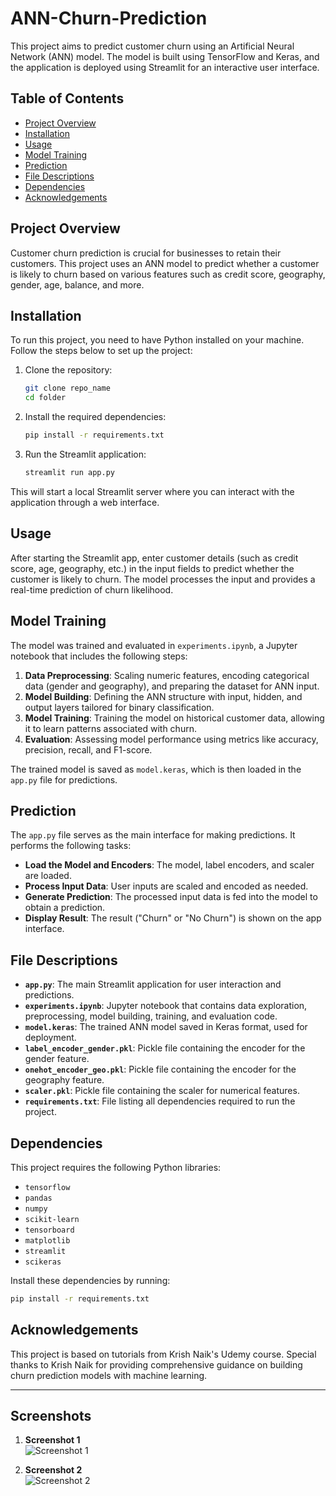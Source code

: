 # ANN-Churn-Prediction

This project aims to predict customer churn using an Artificial Neural Network (ANN) model. The model is built using TensorFlow and Keras, and the application is deployed using Streamlit for an interactive user interface.

## Table of Contents
- [Project Overview](#project-overview)
- [Installation](#installation)
- [Usage](#usage)
- [Model Training](#model-training)
- [Prediction](#prediction)
- [File Descriptions](#file-descriptions)
- [Dependencies](#dependencies)
- [Acknowledgements](#acknowledgements)

## Project Overview
Customer churn prediction is crucial for businesses to retain their customers. This project uses an ANN model to predict whether a customer is likely to churn based on various features such as credit score, geography, gender, age, balance, and more.

## Installation
To run this project, you need to have Python installed on your machine. Follow the steps below to set up the project:

1. Clone the repository:
   ```sh
   git clone repo_name
   cd folder
   ```

2. Install the required dependencies:
   ```sh
   pip install -r requirements.txt
   ```

3. Run the Streamlit application:
   ```sh
   streamlit run app.py
   ```

This will start a local Streamlit server where you can interact with the application through a web interface.

## Usage
After starting the Streamlit app, enter customer details (such as credit score, age, geography, etc.) in the input fields to predict whether the customer is likely to churn. The model processes the input and provides a real-time prediction of churn likelihood.

## Model Training
The model was trained and evaluated in `experiments.ipynb`, a Jupyter notebook that includes the following steps:

1. **Data Preprocessing**: Scaling numeric features, encoding categorical data (gender and geography), and preparing the dataset for ANN input.
2. **Model Building**: Defining the ANN structure with input, hidden, and output layers tailored for binary classification.
3. **Model Training**: Training the model on historical customer data, allowing it to learn patterns associated with churn.
4. **Evaluation**: Assessing model performance using metrics like accuracy, precision, recall, and F1-score.

The trained model is saved as `model.keras`, which is then loaded in the `app.py` file for predictions.

## Prediction
The `app.py` file serves as the main interface for making predictions. It performs the following tasks:

- **Load the Model and Encoders**: The model, label encoders, and scaler are loaded.
- **Process Input Data**: User inputs are scaled and encoded as needed.
- **Generate Prediction**: The processed input data is fed into the model to obtain a prediction.
- **Display Result**: The result ("Churn" or "No Churn") is shown on the app interface.

## File Descriptions

- **`app.py`**: The main Streamlit application for user interaction and predictions.
- **`experiments.ipynb`**: Jupyter notebook that contains data exploration, preprocessing, model building, training, and evaluation code.
- **`model.keras`**: The trained ANN model saved in Keras format, used for deployment.
- **`label_encoder_gender.pkl`**: Pickle file containing the encoder for the gender feature.
- **`onehot_encoder_geo.pkl`**: Pickle file containing the encoder for the geography feature.
- **`scaler.pkl`**: Pickle file containing the scaler for numerical features.
- **`requirements.txt`**: File listing all dependencies required to run the project.

## Dependencies
This project requires the following Python libraries:

- `tensorflow`
- `pandas`
- `numpy`
- `scikit-learn`
- `tensorboard`
- `matplotlib`
- `streamlit`
- `scikeras`

Install these dependencies by running:
```sh
pip install -r requirements.txt
```

## Acknowledgements
This project is based on tutorials from Krish Naik's Udemy course. Special thanks to Krish Naik for providing comprehensive guidance on building churn prediction models with machine learning.

---
## Screenshots

1. **Screenshot 1**  
   ![Screenshot 1](https://github.com/user-attachments/assets/31d59286-ccb3-45d8-9e6f-1dd4444cce27)

2. **Screenshot 2**  
   ![Screenshot 2](https://github.com/user-attachments/assets/8b8ec61c-93fd-4ae5-bd9a-dbb6a27e807d)



